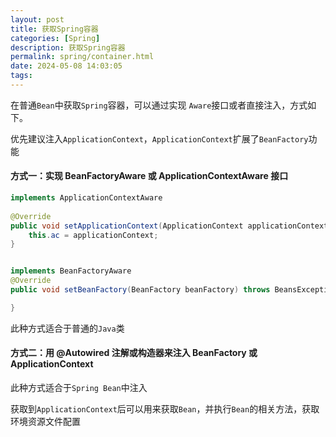 ```yaml
---
layout: post
title: 获取Spring容器
categories: [Spring]
description: 获取Spring容器
permalink: spring/container.html
date: 2024-05-08 14:03:05
tags:
---
```

在普通`Bean`中获取`Spring`容器，可以通过实现 `Aware`接口或者直接注入，方式如下。

优先建议注入`ApplicationContext`，`ApplicationContext`扩展了`BeanFactory`功能



#### 方式一：实现 BeanFactoryAware 或 ApplicationContextAware 接口

```java
implements ApplicationContextAware
     
@Override
public void setApplicationContext(ApplicationContext applicationContext) throws BeansException {
    this.ac = applicationContext;
}


implements BeanFactoryAware
@Override
public void setBeanFactory(BeanFactory beanFactory) throws BeansException {

}
```



此种方式适合于普通的`Java`类



#### 方式二：用 @Autowired 注解或构造器来注入 BeanFactory 或 ApplicationContext

此种方式适合于`Spring Bean`中注入



获取到`ApplicationContext`后可以用来获取`Bean`，并执行`Bean`的相关方法，获取环境资源文件配置









